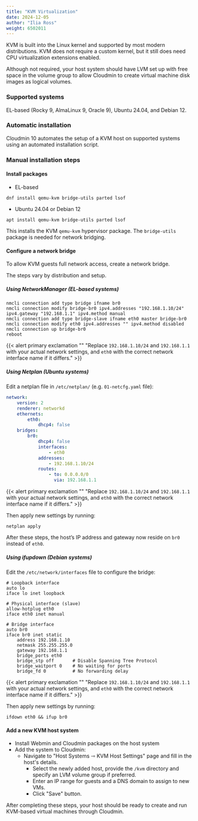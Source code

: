 ```yaml
---
title: "KVM Virtualization"
date: 2024-12-05
author: "Ilia Ross"
weight: 6502011
---
```


KVM is built into the Linux kernel and supported by most modern distributions. KVM does not require a custom kernel, but it still does need CPU virtualization extensions enabled.

Although not required, your host system should have LVM set up with free space in the volume group to allow Cloudmin to create virtual machine disk images as logical volumes.

### Supported systems
EL-based (Rocky 9, AlmaLinux 9, Oracle 9), Ubuntu 24.04, and Debian 12.

### Automatic installation

Cloudmin 10 automates the setup of a KVM host on supported systems using an automated installation script.

### Manual installation steps

#### Install packages

- EL-based

```shell
dnf install qemu-kvm bridge-utils parted lsof
```

- Ubuntu 24.04 or Debian 12

```shell
apt install qemu-kvm bridge-utils parted lsof
```

This installs the KVM `qemu-kvm` hypervisor package. The `bridge-utils` package is needed for network bridging.

#### Configure a network bridge

To allow KVM guests full network access, create a network bridge.

The steps vary by distribution and setup.

##### Using NetworkManager (EL-based systems)

```shell
nmcli connection add type bridge ifname br0
nmcli connection modify bridge-br0 ipv4.addresses "192.168.1.10/24" ipv4.gateway "192.168.1.1" ipv4.method manual
nmcli connection add type bridge-slave ifname eth0 master bridge-br0
nmcli connection modify eth0 ipv4.addresses "" ipv4.method disabled
nmcli connection up bridge-br0
reboot
```

{{< alert primary exclamation "" "Replace `192.168.1.10/24` and `192.168.1.1` with your actual network settings, and `eth0` with the correct network interface name if it differs." >}}

##### Using Netplan (Ubuntu systems)

Edit a netplan file in `/etc/netplan/` (e.g. `01-netcfg.yaml` file):

```yaml
network:
    version: 2
    renderer: networkd
    ethernets:
        eth0:
            dhcp4: false
    bridges:
        br0:
            dhcp4: false
            interfaces:
                - eth0
            addresses:
                - 192.168.1.10/24
            routes:
                - to: 0.0.0.0/0
                  via: 192.168.1.1
```

{{< alert primary exclamation "" "Replace `192.168.1.10/24` and `192.168.1.1` with your actual network settings, and `eth0` with the correct network interface name if it differs." >}}

Then apply new settings by running:

```shell
netplan apply
```

After these steps, the host’s IP address and gateway now reside on `br0` instead of `eth0`.

##### Using ifupdown (Debian systems)

Edit the `/etc/network/interfaces` file to configure the bridge:

```
# Loopback interface
auto lo
iface lo inet loopback

# Physical interface (slave)
allow-hotplug eth0
iface eth0 inet manual

# Bridge interface
auto br0
iface br0 inet static
    address 192.168.1.10
    netmask 255.255.255.0
    gateway 192.168.1.1
    bridge_ports eth0
    bridge_stp off       # Disable Spanning Tree Protocol
    bridge_waitport 0    # No waiting for ports
    bridge_fd 0          # No forwarding delay
```

{{< alert primary exclamation "" "Replace `192.168.1.10/24` and `192.168.1.1` with your actual network settings, and `eth0` with the correct network interface name if it differs." >}}

Then apply new settings by running:

```shell
ifdown eth0 && ifup br0
```

#### Add a new KVM host system
- Install Webmin and Cloudmin packages on the host system
- Add the system to Cloudmin:
    - Navigate to "Host Systems ⇾ KVM Host Settings" page and fill in the host's details.
      - Select the newly added host, provide the `/kvm` directory and specify an LVM volume group if preferred.
      - Enter an IP range for guests and a DNS domain to assign to new VMs.
      - Click "Save" button.

After completing these steps, your host should be ready to create and run KVM-based virtual machines through Cloudmin.
